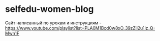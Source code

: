 # selfedu-women-blog
Сайт написанный по урокам и инструкциям - https://www.youtube.com/playlist?list=PLA0M1Bcd0w8xO_39zZll2u1lz_Q-Mwn1F
